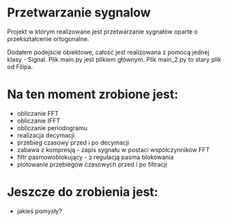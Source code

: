 # Przetwarzanie sygnalow
Projekt w którym realizowane jest przetwarzanie sygnałów oparte o przekształcenie ortogonalne.

Dodałem podejście obiektowe, całość jest realizowana z pomocą jednej klasy - Signal. Plik main.py jest plikiem głównym. Plik main_2.py to stary plik od Filipa.
# Na ten moment zrobione jest:
 - obliczanie FFT
 - obliczanie IFFT
 - obliczanie periodogramu
 - realizacja decymacji
 - przebieg czasowy przed i po decymacji
 - zabawa z kompresją - zapis sygnału w postaci współczynników FFT
 - filtr pasmowoblokujący - z regulacją pasma blokowania
 - plotowanie przebiegów czasowych przed i po filtracji

# Jeszcze do zrobienia jest:
 - jakieś pomysły?
 
